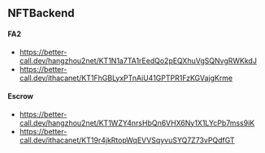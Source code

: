 ## NFTBackend

#### FA2
- https://better-call.dev/hangzhou2net/KT1N1a7TA1rEedQo2pEQXhuVgSQNvgRWKkdJ
- https://better-call.dev/ithacanet/KT1FhGBLyxPTnAiU41GPTPR1FzKGVajgKrme

#### Escrow
- https://better-call.dev/hangzhou2net/KT1WZY4nrsHbQn6VHX6Ny1X1LYcPb7mss9iK
- https://better-call.dev/ithacanet/KT19r4jkRtopWqEVVSqyvuSYQ7Z73vPQdfGT



